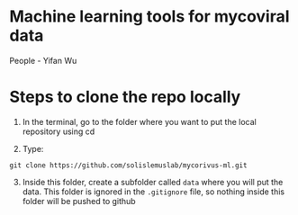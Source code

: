 # Machine learning tools for mycoviral data
People
    - Yifan Wu

# Steps to clone the repo locally

1. In the terminal, go to the folder where you want to put the local repository using cd

2. Type:
```shell
git clone https://github.com/solislemuslab/mycorivus-ml.git
```
3. Inside this folder, create a subfolder called `data` where you will put the data. This folder is ignored in the `.gitignore` file, so nothing inside this folder will be pushed to github